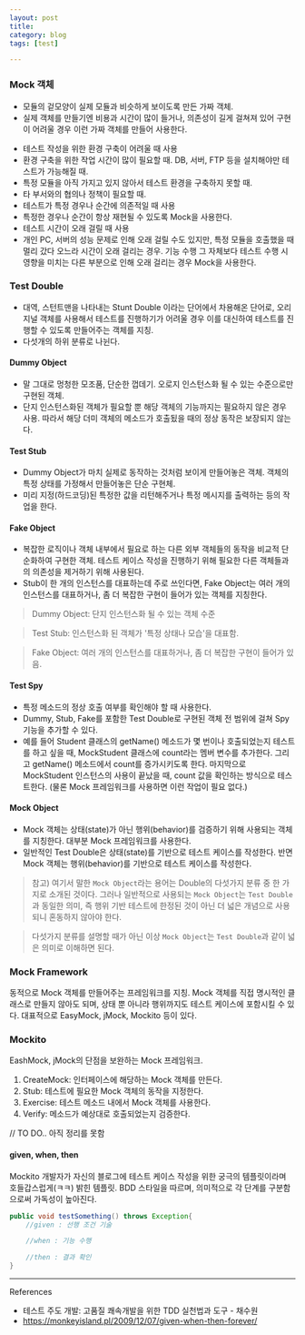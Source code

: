 ```yaml
---
layout: post
title: 
category: blog
tags: [test]

---
```


### Mock 객체
- 모듈의 겉모양이 실제 모듈과 비슷하게 보이도록 만든 가짜 객체.
- 실제 객체를 만들기엔 비용과 시간이 많이 들거나, 의존성이 길게 걸쳐져 있어 구현이 어려울 경우 이런 가짜 객체를 만들어 사용한다.

<!-- more -->

- 테스트 작성을 위한 환경 구축이 어려울 때 사용
 - 환경 구축을 위한 작업 시간이 많이 필요할 때. DB, 서버, FTP 등을 설치해야만 테스트가 가능해질 때.
 - 특정 모듈을 아직 가지고 있지 않아서 테스트 환경을 구축하지 못할 때.
 - 타 부서와의 협의나 정책이 필요할 때. 
- 테스트가 특정 경우나 순간에 의존적일 때 사용
 - 특정한 경우나 순간이 항상 재현될 수 있도록 Mock을 사용한다.
- 테스트 시간이 오래 걸릴 때 사용
 - 개인 PC, 서버의 성능 문제로 인해 오래 걸릴 수도 있지만, 특정 모듈을 호출했을 때 멀리 갔다 오느라 시간이 오래 걸리는 경우. 기능 수행 그 자체보다 테스트 수행 시 영향을 미치는 다른 부분으로 인해 오래 걸리는 경우 Mock을 사용한다.


### Test Double
- 대역, 스턴트맨을 나타내는 Stunt Double 이라는 단어에서 차용해온 단어로, 오리지널 객체를 사용해서 테스트를 진행하기가 어려울 경우 이를 대신하여 테스트를 진행할 수 있도록 만들어주는 객체를 지칭.
- 다섯개의 하위 분류로 나뉜다.

#### Dummy Object
- 말 그대로 멍청한 모조품, 단순한 껍데기. 오로지 인스턴스화 될 수 있는 수준으로만 구현된 객체.
- 단지 인스턴스화된 객체가 필요할 뿐 해당 객체의 기능까지는 필요하지 않은 경우 사용. 따라서 해당 더미 객체의 메소드가 호출됬을 때의 정상 동작은 보장되지 않는다.

#### Test Stub
- Dummy Object가 마치 실제로 동작하는 것처럼 보이게 만들어놓은 객체. 객체의 특정 상태를 가정해서 만들어놓은 단순 구현체. 
- 미리 지정(하드코딩)된 특정한 값을 리턴해주거나 특정 메시지를 출력하는 등의 작업을 한다.

#### Fake Object
- 복잡한 로직이나 객체 내부에서 필요로 하는 다른 외부 객체들의 동작을 비교적 단순화하여 구현한 객체. 테스트 케이스 작성을 진행하기 위해 필요한 다른 객체들과의 의존성을 제거하기 위해 사용된다.
- Stub이 한 개의 인스턴스를 대표하는데 주로 쓰인다면, Fake Object는 여러 개의 인스턴스를 대표하거나, 좀 더 복잡한 구현이 들어가 있는 객체를 지칭한다.

> Dummy Object: 단지 인스턴스화 될 수 있는 객체 수준

> Test Stub: 인스턴스화 된 객체가 '특정 상태나 모습'을 대표함.

> Fake Object: 여러 개의 인스턴스를 대표하거나, 좀 더 복잡한 구현이 들어가 있음.

#### Test Spy
- 특정 메소드의 정상 호출 여부를 확인해야 할 때 사용한다.
- Dummy, Stub, Fake를 포함한 Test Double로 구현된 객체 전 범위에 걸쳐 Spy 기능을 추가할 수 있다.
- 예를 들어 Student 클래스의 getName() 메소드가 몇 번이나 호출되었는지 테스트를 하고 싶을 때,  MockStudent 클래스에 count라는 멤버 변수를 추가한다. 그리고 getName() 메소드에서 count를 증가시키도록 한다. 마지막으로 MockStudent 인스턴스의 사용이 끝났을 때, count 값을 확인하는 방식으로 테스트한다. (물론 Mock 프레임워크를 사용하면 이런 작업이 필요 없다.)

#### Mock Object
- Mock 객체는 상태(state)가 아닌 행위(behavior)를 검증하기 위해 사용되는 객체를 지칭한다. 대부분 Mock 프레임워크를 사용한다.
- 일반적인 Test Double은 상태(state)를 기반으로 테스트 케이스를 작성한다. 반면 Mock 객체는 행위(behavior)를 기반으로 테스트 케이스를 작성한다.

> 참고) 여기서 말한 `Mock Object`라는 용어는 Double의 다섯가지 분류 중 한 가지로 소개된 것이다. 그러나 일반적으로 사용되는 `Mock Object`는 `Test Double`과 동일한 의미, 즉 행위 기반 테스트에 한정된 것이 아닌 더 넓은 개념으로 사용되니 혼동하지 않아야 한다.

> 다섯가지 분류를 설명할 때가 아닌 이상 `Mock Object`는 `Test Double`과 같이 넓은 의미로 이해하면 된다.


### Mock Framework
동적으로 Mock 객체를 만들어주는 프레임워크를 지칭. Mock 객체를 직접 명시적인 클래스로 만들지 않아도 되며, 상태 뿐 아니라 행위까지도 테스트 케이스에 포함시킬 수 있다.
대표적으로 EasyMock, jMock, Mockito 등이 있다.


### Mockito
EashMock, jMock의 단점을 보완하는 Mock 프레임워크.

1. CreateMock: 인터페이스에 해당하는 Mock 객체를 만든다.
2. Stub: 테스트에 필요한 Mock 객체의 동작을 지정한다.
3. Exercise: 테스트 메소드 내에서 Mock 객체를 사용한다.
4. Verify: 메소드가 예상대로 호출되었는지 검증한다.

// TO DO.. 아직 정리를 못함

#### given, when, then
Mockito 개발자가 자신의 블로그에 테스트 케이스 작성을 위한 궁극의 템플릿이라며 호들갑스럽게(ㅋㅋ) 밝힌 템플릿. BDD 스타일을 따르며, 의미적으로 각 단계를 구분함으로써 가독성이 높아진다.

```java
public void testSomething() throws Exception{
	//given : 선행 조건 기술

	//when : 기능 수행

	//then : 결과 확인
}
```

---

References
- 테스트 주도 개발: 고품질 쾌속개발을 위한 TDD 실천법과 도구 - 채수원
- <https://monkeyisland.pl/2009/12/07/given-when-then-forever/>


